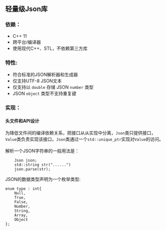 ## 轻量级Json库

### 依赖：

- C++ 11
-	跨平台/编译器
-	使用现代C++、STL，不依赖第三方库

### 特性:

- 符合标准的JSON解析器和生成器
- 仅支持UTF-8 JSON文本
-	仅支持以 `double` 存储 JSON `number` 类型
-	JSON `object` 类型不支持重复键

### 实现：

#### 头文件和API设计
为降低文件间的编译依赖关系，把接口从从实现中分离，`Json`类只提供接口，`Value`类负责实现该接口，`Json`类通过一个`std::unique_ptr`实现对`Value`的访问。
</br>  
解析一个JSON字符串的一般用法是：
```
    Json json;
    std::string str("......")
    json.parse(str);
```
JSON的数据类型声明为一个枚举类型:
```
enum type : int{
    Null,
    True,
    False,
    Number,
    String,
    Array,
    Object
};
```
